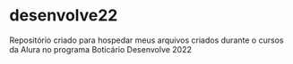 # desenvolve22
Repositório criado para hospedar meus arquivos criados durante o cursos da Alura no programa Boticário Desenvolve 2022
